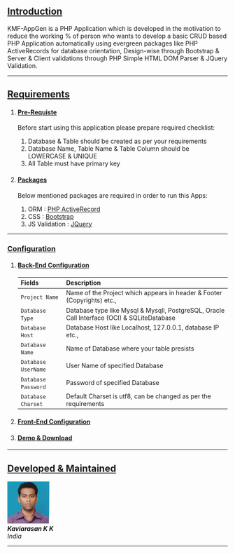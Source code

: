 <!-- Start of Content -->
<div class="row">
<div class="well well-transparent p-justify" >
<h2><u>Introduction</u></h2>
<p>KMF-AppGen is a PHP Application which is developed in the motivation to reduce the working % of person who wants to develop a basic CRUD based PHP Application automatically using evergreen packages like PHP ActiveRecords for database orientation, Design-wise through Bootstrap & Server & Client validations through PHP Simple HTML DOM Parser & JQuery Validation.</p>
<hr/>
<h2><u>Requirements</u></h2>
<ol>
<li>
<h4><u>Pre-Requiste</u></h4>
<p>Before start using this application please prepare required checklist:</p>
<ol>
<li>Database & Table should be created as per your requirements</li>
<li>Database Name, Table Name & Table Column should be LOWERCASE & UNIQUE</li>
<li>All Table must have primary key</li>
</ol>
</li>

<li>
<h4><u>Packages</u></h4>
<p>Below mentioned packages are required in order to run this Apps:</p>
<ol>
<li>ORM : <a href="http://www.phpactiverecord.org/" target="_blank">PHP ActiveRecord</a></li>
<li>CSS : <a href="http://twitter.github.com/bootstrap/" target="_blank">Bootstrap</a></li>
<li>JS Validation : <a href="http://jquery.com/download/" target="_blank">JQuery</a></li>
</ol>
</li>
</ol>
<hr/>
<h3><u>Configuration</u></h3>
<ol >
<li>
<h4><u>Back-End Configuration</u></h4>
<table class="table table-bordered table-striped">
<colgroup>
<col class="span1">
<col class="span7">
</colgroup>
<thead>
<tr>
<th>Fields</th>
<th>Description</th>
</tr>
</thead>
<tbody>
<tr>
<td>
<code>Project Name</code>
</td>
<td>Name of the Project which appears in header & Footer (Copyrights) etc.,</td>
</tr>
<tr>
<td>
<code>Database Type</code>
</td>
<td>Database type like Mysql & Mysqli, PostgreSQL, Oracle Call Interface (OCI) & SQLiteDatabase</td>
</tr>
<tr>
<td>
<code>Database Host</code>
</td>
<td>Database Host like Localhost, 127.0.0.1, database IP etc.,</td>
</tr>
<tr>
<td>
<code>Database Name</code>
</td>
<td>Name of Database where your table presists</td>
</tr>
<tr>
<td>
<code>Database UserName</code>
</td>
<td>User Name of specified Database</td>
</tr>
<tr>
<td>
<code>Database Password</code>
</td>
<td>Password of specified Database</td>
</tr>
<tr>
<td>
<code>Database Charset</code>
</td>
<td>Default Charset is utf8, can be changed as per the requirements</td>
</tr>
</tbody>
</table>
</li>
<li>
<h4><u>Front-End Configuration</u></h4>
</li>
<li>
<h4><u>Demo & Download</u></h4>
</li>
</ol>
<hr/>

<h2><u>Developed & Maintained</u></h2>
<div class="row-fluid">
<div class="pull-left span2">
<img src="tmp/kavi.jpg" alt="Author"/>
</div>
<div>
<address>
<strong>Kaviarasan K K</strong><br>
India
</address>
<a href="https://www.facebook.com/kaviarasankk" class="annoyurl" target="_blank"><i class="icon-facebook-sign icon-2x"></i></a>
<a href="https://github.com/kaviarasankk" class="annoyurl" target="_blank"><i class="icon-github icon-2x "></i></a>
<a href="https://www.twitter.com/kaviarasankk" class="annoyurl" target="_blank"><i class="icon-twitter-sign icon-2x"></i></a>
<a href="mailto:kaviarasankk@gmail.com" class="annoyurl" target="_blank"><i class="icon-envelope icon-2x"></i></a>
</div>
</div>
<hr/>
</div>
</div>
<!-- End of Content -->